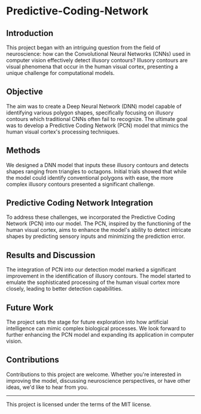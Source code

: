 # Predictive-Coding-Network

## Introduction
This project began with an intriguing question from the field of neuroscience: how can the Convolutional Neural Networks (CNNs) used in computer vision effectively detect illusory contours? Illusory contours are visual phenomena that occur in the human visual cortex, presenting a unique challenge for computational models.

## Objective
The aim was to create a Deep Neural Network (DNN) model capable of identifying various polygon shapes, specifically focusing on illusory contours which traditional CNNs often fail to recognize. The ultimate goal was to develop a Predictive Coding Network (PCN) model that mimics the human visual cortex's processing techniques.

## Methods
We designed a DNN model that inputs these illusory contours and detects shapes ranging from triangles to octagons. Initial trials showed that while the model could identify conventional polygons with ease, the more complex illusory contours presented a significant challenge.

## Predictive Coding Network Integration
To address these challenges, we incorporated the Predictive Coding Network (PCN) into our model. The PCN, inspired by the functioning of the human visual cortex, aims to enhance the model's ability to detect intricate shapes by predicting sensory inputs and minimizing the prediction error.

## Results and Discussion
The integration of PCN into our detection model marked a significant improvement in the identification of illusory contours. The model started to emulate the sophisticated processing of the human visual cortex more closely, leading to better detection capabilities.

## Future Work
The project sets the stage for future exploration into how artificial intelligence can mimic complex biological processes. We look forward to further enhancing the PCN model and expanding its application in computer vision.

## Contributions
Contributions to this project are welcome. Whether you're interested in improving the model, discussing neuroscience perspectives, or have other ideas, we'd like to hear from you.

---
This project is licensed under the terms of the MIT license.
